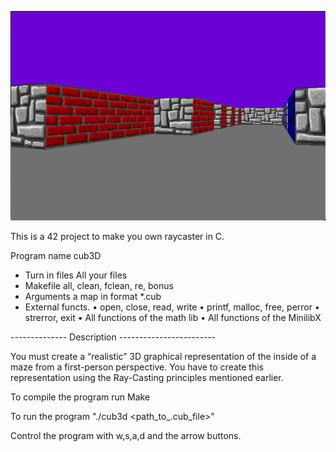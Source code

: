 ![alt text](https://github.com/NickThePigeon/cub3d/blob/master/preview.png?raw=true)

This is a 42 project to make you own raycaster in C.

Program name cub3D
- Turn in files All your files
- Makefile all, clean, fclean, re, bonus
- Arguments a map in format *.cub
- External functs.
	• open, close, read, write
        • printf, malloc, free, perror
	• strerror, exit
	• All functions of the math lib
	• All functions of the MinilibX

-------------- Description ------------------------

You must create a “realistic” 3D graphical
representation of the inside of a maze from a
first-person perspective.
You have to create this
representation using the Ray-Casting principles
mentioned earlier.

To compile the program run Make

To run the program "./cub3d <path_to_.cub_file>"

Control the program with w,s,a,d and the arrow buttons.
